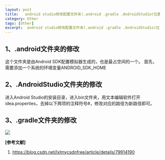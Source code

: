 ```yaml
---
layout: post
title:   android studio修改配置文件夹(.android .gradle .AndroidStudio)位置 
category: Other
tags: [Other]
excerpt:  android studio修改配置文件夹(.android .gradle .AndroidStudio)位置
---
```


## 1、.android文件夹的修改  ##

这个文件夹是由Android SDK配置模拟器生成的，也是最占空间的一个。 
首先，需要添加一个系统的环境变量ANDROID_SDK_HOME


## 2、.AndroidStudio文件夹的修改  ##

进入Android Studio的安装目录，进入bin文件夹，用文本编辑软件打开idea.properties，去掉以下两项的注释符号#，修改对应的路径为新路径即可。

## 3、.gradle文件夹的修改  ##

![](http://www.nangongyibin.com/assets/images/asp1.png)


**[参考文献]**

1. <https://blog.csdn.net/lxlmycsdnfree/article/details/79914190>



